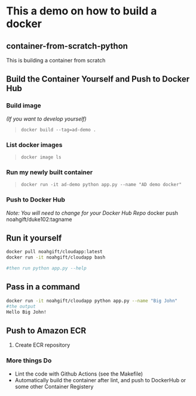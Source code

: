 # This a demo on how to build a docker

## container-from-scratch-python
This is building a container from scratch

## Build the Container Yourself and Push to Docker Hub

### Build image
*(If you want to develop yourself)* 
> `docker build --tag=ad-demo .`

### List docker images
> `docker image ls`

### Run my newly built container
> `docker run -it ad-demo python app.py --name "AD demo docker"`

### Push to Docker Hub
*Note:  You will need to change for your Docker Hub Repo*
docker push noahgift/duke102:tagname

## Run it yourself

```bash
docker pull noahgift/cloudapp:latest
docker run -it noahgift/cloudapp bash 

#then run python app.py --help
```

## Pass in a command

```bash
docker run -it noahgift/cloudapp python app.py --name "Big John"
#the output
Hello Big John!
```

## Push to Amazon ECR

1.  Create ECR repository


### More things Do

* Lint the code with Github Actions (see the Makefile)
* Automatically build the container after lint, and push to DockerHub or some other Container Registery



